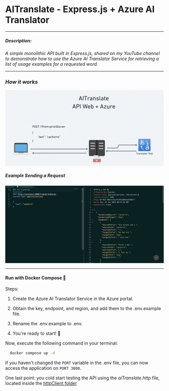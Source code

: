 # AITranslate - Express.js + Azure AI Translator
---

##### Description:

_A simple monolithic API built in Express.js, shared on my YouTube channel to demonstrate how to use the Azure AI Translator Service for retrieving a list of usage examples for a requested word._

---

### *How it works*

![docs](./docs/api.png)

##### Example Sending a Request

![example](./docs/example.png)

---

#### Run with Docker Compose 🐳


Steps:

1. Create the Azure AI Translator Service in the Azure portal.

2. Obtain the key, endpoint, and region, and add them to the .env.example file.

3. Rename the .env.example to .env.

4. You're ready to start! 🥳

Now, execute the following command in your terminal:

```bash
  docker compose up -d
```

If you haven't changed the `PORT` variable in the .env file, you can now access the application on `PORT 3000`.

One last point: you cold start testing the API using the _aiTranslate.http_ file, located inside the [httpClient folder](./httpClient/aiTranslate.http)

